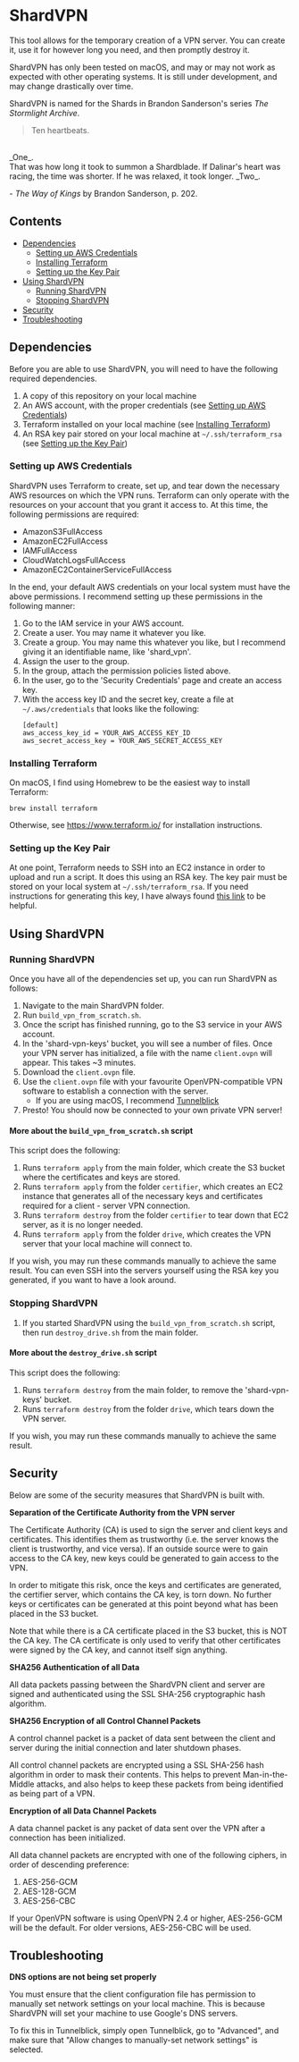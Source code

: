 # ShardVPN
This tool allows for the temporary creation of a VPN server. You can create it, use it for however long you need, and 
then promptly destroy it.

ShardVPN has only been tested on macOS, and may or may not work as expected with other operating systems.
It is still under development, and may change drastically over time.

ShardVPN is named for the Shards in Brandon Sanderson's series _The Stormlight Archive_.
> Ten heartbeats.
<br/>
_One_.
<br/>
That was how long it took to summon a Shardblade. If Dalinar's heart was racing, the time was shorter. If he was 
relaxed, it took longer. _Two_.

\- _The Way of Kings_ by Brandon Sanderson, p. 202.

## Contents
- [Dependencies](#dependencies)
  - [Setting up AWS Credentials](#setting-up-aws-credentials)
  - [Installing Terraform](#installing-terraform)
  - [Setting up the Key Pair](#setting-up-the-key-pair)
- [Using ShardVPN](#using-shardvpn)
  - [Running ShardVPN](#running-shardvpn)
  - [Stopping ShardVPN](#stopping-shardvpn)
- [Security](#security)
- [Troubleshooting](#troubleshooting)

## Dependencies
Before you are able to use ShardVPN, you will need to have the following required dependencies.
1. A copy of this repository on your local machine
1. An AWS account, with the proper credentials (see [Setting up AWS Credentials](#setting-up-aws-credentials))
1. Terraform installed on your local machine (see [Installing Terraform](#installing-terraform))
1. An RSA key pair stored on your local machine at `~/.ssh/terraform_rsa`
(see [Setting up the Key Pair](#setting-up-the-key-pair))

### Setting up AWS Credentials
ShardVPN uses Terraform to create, set up, and tear down the necessary AWS resources on which the VPN runs. Terraform
 can only operate with the resources on your account that you grant it access to. At this time, the following 
 permissions are required:
 - AmazonS3FullAccess
 - AmazonEC2FullAccess
 - IAMFullAccess
 - CloudWatchLogsFullAccess
 - AmazonEC2ContainerServiceFullAccess
 
In the end, your default AWS credentials on your local system must have the above permissions. I recommend setting up
  these permissions in the following manner:
  1. Go to the IAM service in your AWS account.
  1. Create a user. You may name it whatever you like.
  1. Create a group. You may name this whatever you like, but I recommend giving it an identifiable name, like 
  'shard_vpn'.
  1. Assign the user to the group.
  1. In the group, attach the permission policies listed above.
  1. In the user, go to the 'Security Credentials' page and create an access key.
  1. With the access key ID and the secret key, create a file at `~/.aws/credentials` that looks like the following:
      ```
      [default]
      aws_access_key_id = YOUR_AWS_ACCESS_KEY_ID
      aws_secret_access_key = YOUR_AWS_SECRET_ACCESS_KEY
      ```

### Installing Terraform
On macOS, I find using Homebrew to be the easiest way to install Terraform: 
```
brew install terraform
```
Otherwise, see https://www.terraform.io/ for installation instructions.

### Setting up the Key Pair
At one point, Terraform needs to SSH into an EC2 instance in order to upload and run a script. It does this using an 
RSA key. The key pair must be stored on your local system at `~/.ssh/terraform_rsa`. If you need instructions for 
generating this key, I have always found
[this link](https://help.github.com/articles/generating-a-new-ssh-key-and-adding-it-to-the-ssh-agent/#generating-a-new-ssh-key)
to be helpful.


## Using ShardVPN

### Running ShardVPN
Once you have all of the dependencies set up, you can run ShardVPN as follows:
1. Navigate to the main ShardVPN folder.
1. Run `build_vpn_from_scratch.sh`.
1. Once the script has finished running, go to the S3 service in your AWS account.
1. In the 'shard-vpn-keys' bucket, you will see a number of files. Once your VPN server has initialized, a file with 
the 
name `client.ovpn` will appear. This takes ~3 minutes. 
1. Download the `client.ovpn` file.
1. Use the `client.ovpn` file with your favourite OpenVPN-compatible VPN software to establish a connection with the 
server.
    - If you are using macOS, I recommend [Tunnelblick](https://tunnelblick.net/)
1. Presto! You should now be connected to your own private VPN server!

#### More about the `build_vpn_from_scratch.sh` script
This script does the following:
1. Runs `terraform apply` from the main folder, which create the S3 bucket where the certificates and keys are stored.
1. Runs `terraform apply` from the folder `certifier`, which creates an EC2 instance that generates all of the 
necessary keys and certificates required for a client - server VPN connection.
1. Runs `terraform destroy` from the folder `certifier` to tear down that EC2 server, as it is no longer needed.
1. Runs `terraform apply` from the folder `drive`, which creates the VPN server that your local machine will connect
 to.
 
If you wish, you may run these commands manually to achieve the same result. You can even SSH into the servers yourself 
using the RSA key you 
generated, if you want to have a look around.

### Stopping ShardVPN
1. If you started ShardVPN using the `build_vpn_from_scratch.sh` script, then run `destroy_drive.sh` from the main folder.

#### More about the `destroy_drive.sh` script
This script does the following:
1. Runs `terraform destroy` from the main folder, to remove the 'shard-vpn-keys' bucket.
1. Runs `terraform destroy` from the folder `drive`, which tears down the VPN server.

If you wish, you may run these commands manually to achieve the same result.

## Security
Below are some of the security measures that ShardVPN is built with.

**Separation of the Certificate Authority from the VPN server**

The Certificate Authority (CA) is used to sign the server and client keys and certificates. This identifies them as 
trustworthy (i.e. the server knows the client is trustworthy, and vice versa). If an outside source were to gain 
access to the CA key, new keys could be generated to gain access to the VPN.

In order to mitigate this risk, once the keys and certificates are generated, the certifier server, which contains 
the CA key, is torn down. No further keys or certificates can be generated at this point beyond what has been placed 
in the S3 bucket.

Note that while there is a CA certificate placed in the S3 bucket, this is NOT the CA key. The CA certificate is only 
used to verify that other certificates were signed by the CA key, and cannot itself sign anything.

**SHA256 Authentication of all Data**

All data packets passing between the ShardVPN client and server are signed and authenticated using the SSL SHA-256 
cryptographic hash algorithm. 

**SHA256 Encryption of all Control Channel Packets**

A control channel packet is a packet of data sent between the client and server during the initial connection and 
later shutdown phases.

All control channel packets are encrypted using a SSL SHA-256 hash algorithm in order to mask their contents. This 
helps to prevent Man-in-the-Middle attacks, and also helps to keep these packets from being identified as being part
of a VPN.

**Encryption of all Data Channel Packets**

A data channel packet is any packet of data sent over the VPN after a connection has been initialized.

All data channel packets are encrypted with one of the following ciphers, in order of descending preference:
1. AES-256-GCM
1. AES-128-GCM
1. AES-256-CBC

If your OpenVPN software is using OpenVPN 2.4 or higher, AES-256-GCM will be the default. For older versions, 
AES-256-CBC will be used.

## Troubleshooting

**DNS options are not being set properly**

You must ensure that the client configuration file has permission to manually set network settings on your local 
machine. This is because ShardVPN will set your machine to use Google's DNS servers.

To fix this in Tunnelblick, simply open Tunnelblick, go to "Advanced", and make sure that "Allow changes to 
manually-set network settings" is selected.
